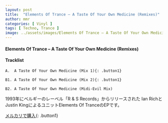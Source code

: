 ```yaml
---
layout: post
title:  "Elements Of Trance – A Taste Of Your Own Medicine (Remixes)"
author: mmr
categories: [ Vinyl ]
tags: [ Techno, Trance ]
image: ../assets/images/Elements Of Trance – A Taste Of Your Own Medicine (Remixes).jpg
---
```


#### Elements Of Trance – A Taste Of Your Own Medicine (Remixes)

#### Tracklist
```md
A.  A Taste Of Your Own Medicine (Mix 1){: .button1}

B1. A Taste Of Your Own Medicine (Mix 2){: .button1}

B2. A Taste Of Your Own Medicine (Midi-Evil Mix)
```

1993年にベルギーのレーベル「R & S Records」からリリースされた	Ian RichとJustin KingによるユニットElements Of TranceのEPです。


[メルカリで購入](https://jp.mercari.com/item/m76921480559){: .button1}

